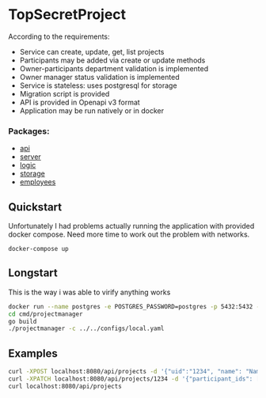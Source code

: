 # TopSecretProject

According to the requirements: 
* Service can create, update, get, list projects
* Participants may be added via create or update methods
* Owner-participants department validation is implemented
* Owner manager status validation is implemented
* Service is stateless: uses postgresql for storage
* Migration script is provided
* API is provided in Openapi v3 format
* Application may be run natively or in docker

### Packages:
* [api](api/projectmanager.yaml)
* [server](internal/api)
* [logic](internal/projectmanager)
* [storage](internal/integrations/storage)
* [employees](internal/integrations/employee)

## Quickstart 

Unfortunately I had problems actually running the application with provided docker compose.
Need more time to work out the problem with networks.

`docker-compose up`

## Longstart

This is the way i was able to virify anything works

```sh
docker run --name postgres -e POSTGRES_PASSWORD=postgres -p 5432:5432 -d postgres:12
cd cmd/projectmanager 
go build
./projectmanager -c ../../configs/local.yaml
```

## Examples

```sh
curl -XPOST localhost:8080/api/projects -d '{"uid":"1234", "name": "Name!", "owner_id": "eba96253-5ff4-48e4-86d5-7197bcc7c349"}'
curl -XPATCH localhost:8080/api/projects/1234 -d '{"participant_ids": ["1088511c-18e0-4bb6-861b-8112de23be97"]}'
curl localhost:8080/api/projects
```
